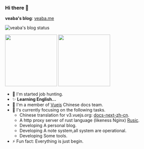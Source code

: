 ### Hi there 👋

**veaba's blog**: [veaba.me](https://www.veaba.me)

![veaba's blog status](https://github.com/veaba/veaba/workflows/release%20docs%20CI/badge.svg)

<p >
  <img src="https://github-readme-stats.vercel.app/api?username=veaba" height="170">
  <img src="https://github-readme-stats.vercel.app/api/top-langs/?username=veaba&layout=compact" height="170">
</p>

- 🤔 I'm started job hunting.
- ✨ **Learning English...**
- 🔭 I'm a member of [Vuejs](https://github.com/vuejs) Chinese docs team.
- 🌱 I's currently focusing on the following tasks.
  - Chinese translation for v3.vuejs.org: [docs-next-zh-cn](https://github.com/vuejs/docs-next-zh-cn/).
  - A http proxy server of rust language (likeness Nginx) [Rusic](https://github.com/veaba/rustic).
  - Developing A personal blog.
  - Developing A note system,all system are operational.
  - Developing Some tools.
- ⚡ Fun fact: Everything is just begin.
<!--
**veaba/veaba** is a ✨ _special_ ✨ repository because its `README.md` (this file) appears on your GitHub profile.

Here are some ideas to get you started:

- 🔭 I’m currently working on ...
- 🌱 I’m currently learning ...
- 👯 I’m looking to collaborate on ...
- 🤔 I’m looking for help with ...
- 💬 Ask me about ...
- 📫 How to reach me: ...
- 😄 Pronouns: ...
- ⚡ Fun fact: ...
-->
